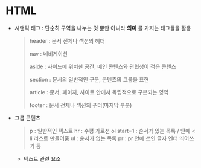 # HTML

- 시맨틱 태그 : 단순히 구역을 나누는 것 뿐만 아니라 **의미** 를 가지는 태그들을 활용

  > header : 문서 전체나 섹션의 헤더
  >
  > nav : 네비게이션
  >
  > aside : 사이드에 위치한 공간, 메인 콘텐츠와 관련성이 적은 콘텐츠
  >
  > section : 문서의 일반적인 구분, 콘텐츠의 그룸을 표현
  >
  > article : 문서, 페이지, 사이트 안에서 독립적으로 구분되는 영역
  >
  > footer : 문서 전체나 섹션의 푸터(마지막 부분)



* 그룹 콘텐츠 

  > p : 일반적인 텍스트 
  > hr : 수평 가로선
  > ol start=1 : 순서가 있는 목록 / 안에 < li 리스트 만들어줌
  > ul : 순서가 없는 목록
  > pr : pr 안에 쓰인 글자 엔터 띄어쓰기 등

  

  * 텍스트 관련 요소

  

  

  

  

  

<p : 일반적인 텍스트 
<hr : 수평 가로선
<ol start=1 : 순서가 있는 목록/ 안에 <li 리스트 만들어줌
<ul : 순서가 없는 목록
<pr : pr 안에 쓰인 글자 엔터 띄어쓰기 등